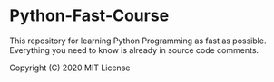 # Python-Fast-Course
This repository for learning Python Programming as fast as possible.
Everything you need to know is already in source code comments.

Copyright (C) 2020 MIT License
